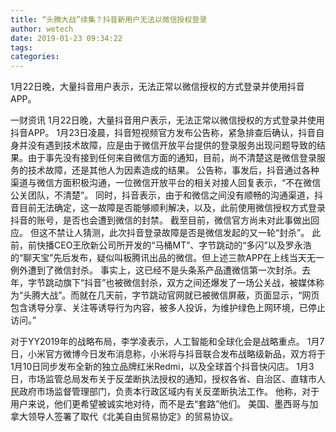 ```yaml
---
title: “头腾大战”续集？抖音新用户无法以微信授权登录
author: wetech
date: 2019-01-23 09:34:22
tags: 
categories: 
---
```

1月22日晚，大量抖音用户表示，无法正常以微信授权的方式登录并使用抖音APP。
<!-- more -->
一财资讯
1月22日晚，大量抖音用户表示，无法正常以微信授权的方式登录并使用抖音APP。
1月23日凌晨，抖音短视频官方发布公告称，紧急排查后确认，抖音自身并没有遇到技术故障，应是由于微信开放平台提供的登录服务出现问题导致的结果。由于事先没有接到任何来自微信方面的通知，目前，尚不清楚这是微信登录服务的技术故障，还是其他人为因素造成的结果。
公告称，事发后，抖音通过各种渠道与微信方面积极沟通，一位微信开放平台的相关对接人回复表示，“不在微信公关团队，不清楚”。
同时，抖音表示，由于和微信之间没有顺畅的沟通渠道，抖音目前无法确定，这一故障是否能够顺利解决，以及，此前使用微信授权方式登录抖音的账号，是否也会遭到微信的封禁。
截至目前，微信官方尚未对此事做出回应。
但这不禁让人猜测，此次抖音登录故障是否是微信发起的又一轮“封杀”。
此前，前快播CEO王欣新公司所开发的“马桶MT”、字节跳动的“多闪”以及罗永浩的“聊天宝”先后发布，疑似叫板腾讯出品的微信。但上述三款APP在上线当天无一例外遭到了微信封杀。
事实上，这已经不是头条系产品遭微信第一次封杀。去年，字节跳动旗下“抖音”也被微信封杀，双方之间还爆发了一场公关战，被媒体称为“头腾大战”。而就在几天前，字节跳动官网就已被微信屏蔽，页面显示，“网页包含诱导分享、关注等诱导行为内容，被多人投诉，为维护绿色上网环境，已停止访问。”
 
 
对于YY2019年的战略布局，李学凌表示，人工智能和全球化会是战略重点。
1月7日，小米官方微博今日发布消息称，小米将与抖音联合发布战略级新品，双方将于1月10日同步发布全新的独立品牌红米Redmi，以及全球首个抖音快闪店。
1月3日，市场监管总局发布关于反垄断执法授权的通知，授权各省、自治区、直辖市人民政府市场监督管理部门，负责本行政区域内有关反垄断执法工作。
他称，对于用户来说，他们更希望被诚实地对待，而不是去“套路”他们。
美国、墨西哥与加拿大领导人签署了取代《北美自由贸易协定》的贸易协议。
